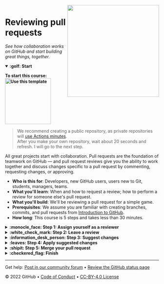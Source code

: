 <!--
  <<< Author notes: Header of the course >>>
  Include a 1280×640 image, course title in sentence case, and a concise description in emphasis.
  In your repository settings: enable template repository, add your 1280×640 social image, auto delete head branches.
  Add your open source license, GitHub uses Creative Commons Attribution 4.0 International.
-->

<img src=https://repository-images.githubusercontent.com/149791379/3578a500-586d-11ea-9ac3-39087235fe44 width=300 align=right>

# Reviewing pull requests

_See how collaboration works on GitHub and start building great things, together._

<!--
  <<< Author notes: Start of the course >>>
  Include start button, a note about actions minutes,
  and tell the learner why they should take the course.
  Each step should be wrapped in <details>/<summary>, with an `id` set.
  The start <details> should have `open` as well.
  Do not use quotes on the <details> tag attributes.
-->

<details id=0 open>
<summary><strong>:golf: Start</strong></summary>

**To start this course: [<img width="150" alt="Use this template" src="https://user-images.githubusercontent.com/1221423/148581131-555c0fb8-5361-4450-a760-75fa6219a2fc.png">](https://github.com/githublearn/reviewing-pull-requests/generate)**

> We recommend creating a public repository, as private repositories will [use Actions minutes](https://docs.github.com/en/billing/managing-billing-for-github-actions/about-billing-for-github-actions).<br>
> After you make your own repository, wait about 20 seconds and refresh. I will go to the next step.

All great projects start with collaboration. Pull requests are the foundation of teamwork on GitHub — and pull request reviews give you the ability to work together and discuss changes specific to a pull request by commenting, requesting changes, or approving.

- **Who is this for**: Developers, new GitHub users, users new to Git, students, managers, teams.
- **What you'll learn**: When and how to request a review; how to perform a review for someone else's pull request.
- **What you'll build**: We'll be reviewing a pull request for a simple game.
- **Prerequisites**: We assume you are familiar with creating branches, commits, and pull requests from [Introduction to GitHub](https://github.com/githublearn/introduction-to-github).
- **How long**: This course is 5 steps and takes less than 30 minutes.

</details>

<!--
  <<< Author notes: Step 1 >>>
  Choose 3-5 steps for your course.
  The first step is always the hardest, so pick something easy!
  Link to docs.github.com for further explanations.
  Encourage users to open new tabs for steps!
-->

<details id=1>
<summary><strong>:monocle_face: Step 1: Assign yourself as a reviewer</strong></summary>

### :wave: Welcome to "Reviewing pull requests"!

**What is a _pull request review_**: Reviewing a pull request is an opportunity to examine another contributor's changes. It's an awesome opportunity to learn more about how the project works and how others solve problems.

The best way to get a review is to ask for one. On GitHub, you can ask someone to review a pull request by assigning them as a reviewer. If you are not ready for review, consider [creating a draft pull request](https://docs.github.com/en/pull-requests/collaborating-with-pull-requests/proposing-changes-to-your-work-with-pull-requests/creating-a-pull-request) instead.

### :keyboard: Activity: Assign yourself as a reviewer

1. Open a new browser tab, and work on the steps in your second tab while you read the instructions in this tab.
1. We made a pull request for you from the `add-game` branch, so open that pull request.
1. Under **Reviewers** on the right side of the screen, add yourself.
1. Wait about 20 seconds then refresh this page for the next step.

</details>

<!--
  <<< Author notes: Step 2 >>>
  Start this step by acknowledging the first step.
  Define terms and link to docs.github.com.
  Historic note: this step combines the commend, approve, and needs changes steps from the previous version.
-->

<details id=2>
<summary><strong>:white_check_mark: Step 2: Leave a review</strong></summary>

### :tada: You did assigned yourself as a reviewer!

Pull request reviews ensure quality and maintain momentum of changes to your project.

#### When reviewing a pull request:

1. Review the _title_ and _body_ of the pull request to understand the intended change.
1. Review the [diff](https://docs.github.com/en/get-started/quickstart/github-glossary#diff), the comparison of the proposed code, in the context of the whole project.
1. For most things, try out the proposed change. Check if the actual change matches the intention. Find the [contributing guide](https://docs.github.com/en/communities/setting-up-your-project-for-healthy-contributions/setting-guidelines-for-repository-contributors) to find out how to review the changes.

#### In your review comments:

- Identify potential issues, risks, and limitations.
- Suggest changes and improvements.
- Share awareness of upcoming changes with individuals and teams.
- Ask questions to verify shared understanding.
- Prioritize the most important feedback.
- Be concise _and_ provide meaningful detail.
- Treat the pull request author with empathy.

When an approval or request for changes is not yet needed, consider using **comments**. An **approval** lets the author know you believe the pull request is safe to merge. **Request changes** lets the author know you believe the pull request is not ready to merge.

### :keyboard: Activity: Leave a review

1. On the pull request, click **Files changed**.
1. Click **Review changes**.
1. Add a comment with your initial thoughts on the pull request.
1. Select _comment_, _approve_, or _request changes_: any option will work.
1. Click **Submit review**.
1. Wait about 20 seconds then refresh this page for the next step.

</details>

<!--
  <<< Author notes: Step 3 >>>
  Start this step by acknowledging the first step.
  Define terms and link to docs.github.com.
-->

<details id=3>
<summary><strong>:information_desk_person: Step 3: Suggest changes</strong></summary>

### Nice work reviewing that pull request :sparkles:

Now that you have explored the different ways you can review a pull request it is time to learn how to use _suggest changes_.

**What is _suggest changes_**: This feature enables you to recommend a change to a pull request that the author can commit with the push of a button.

### :keyboard: Activity: Suggest changes

1. On the pull request, click **Files changed**.
1. Hover your cursor next to the line numbers on the left side of the page.
1. Click the blue plus icon.
1. After the commment form appears, click the **Insert a suggestion** button.
1. Edit the suggestion.
1. Click **Add a single comment**.
1. Wait about 20 seconds then refresh this page for the next step.

</details>

<!--
  <<< Author notes: Step 4 >>>
  Start this step by acknowledging the first step.
  Define terms and link to docs.github.com.
-->

<details id=4>
<summary><strong>:leaves: Step 4: Apply suggested changes</strong></summary>

### Nicely done suggesting changes! :sparkles:

Now lets see how easy it is to [apply your suggestion](https://docs.github.com/en/pull-requests/collaborating-with-pull-requests/reviewing-changes-in-pull-requests/incorporating-feedback-in-your-pull-request)!

### :keyboard: Activity: Apply suggested changes

1. Click **Commit suggestion**.
1. Enter a commit message.
1. Click **Commit changes**.
1. Wait about 20 seconds then refresh this page for the next step.

</details>

<!--
  <<< Author notes: Step 5 >>>
  Start this step by acknowledging the first step.
  Define terms and link to docs.github.com.
-->

<details id=5>
<summary><strong>:shipit: Step 5: Merge your pull request</strong></summary>

### :heart: Almost there!

You can now [merge](https://docs.github.com/en/get-started/quickstart/github-glossary#merge) your pull request!

### :keyboard: Activity: Merge your pull request

1. Click **Merge pull request**.
1. Delete the branch `add-game` (optional).
1. Wait about 20 seconds then refresh this page for the next step.

</details>

<!--
  <<< Author notes: Finish >>>
  Review what we learned, ask for feedback, provide next steps.
-->

<details id=X>
<summary><strong>:checkered_flag: Finish</strong></summary>

### Congratulations friend, you've completed this course!

<img src=https://octodex.github.com/images/hula_loop_octodex03.gif alt=celebrate width=300 align=right>

As you continue working on GitHub, remember that high quality reviews improve your projects. If you are new to a repository, inquire about what review practices they have so you can hit the ground running.

Here's a recap of all the tasks you've accomplished in your repository:

- You learned how to assign pull requests for review.
- You left a review on a pull request.
- You suggested changes to a pull request.
- You applied suggested changes to a pull request.

### What's next?

- Try adding a [`CODEOWNERS`](https://docs.github.com/en/repositories/managing-your-repositorys-settings-and-features/customizing-your-repository/about-code-owners) file to your project to automatically assign reviewers to pull requests.
- We'd love to hear what you thought of this course [in our community forum](https://github.community/c/education/github-learning-lab/34).
- [Take another GitHub Learn Course](https://github.com/githublearn).
- [Read the GitHub Getting Started docs](https://docs.github.com/en/get-started).
- To find projects to contribute to, check out [GitHub Explore](https://github.com/explore).

</details>

<!--
  <<< Author notes: Footer >>>
  Add a link to get support, GitHub status page, code of conduct, license link.
-->

---

Get help: [Post in our community forum](https://github.community/c/education/github-learning-lab/34) &bull; [Review the GitHub status page](https://www.githubstatus.com/)

&copy; 2022 GitHub &bull; [Code of Conduct](https://www.contributor-covenant.org/version/2/1/code_of_conduct/code_of_conduct.md) &bull; [CC-BY-4.0 License](https://creativecommons.org/licenses/by/4.0/legalcode)
